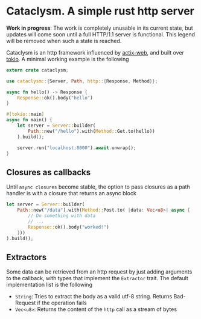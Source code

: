 # Cataclysm. A simple rust http server

**Work in progress**: The work is completely unusable in its current state, but updates will come soon until a full HTTP/1.1 server is functional. This legend will be removed when such a state is reached.

Cataclysm is an http framework influenced by [actix-web](https://actix.rs/), and built over [tokio](https://tokio.rs/). A minimal working example is the following

```Rust
extern crate cataclysm;

use cataclysm::{Server, Path, http::{Response, Method}};

async fn hello() -> Response {
    Response::ok().body("hello")
}

#[tokio::main]
async fn main() {
    let server = Server::builder(
        Path::new("/hello").with(Method::Get.to(hello))
    ).build();

    server.run("localhost:8000").await.unwrap();
}
```

## Closures as callbacks

Until `async closures` become stable, the option to pass closures as a path handler is with a closure that returns an async block

```Rust
let server = Server::builder(
    Path::new("/data").with(Method::Post.to( |data: Vec<u8>| async {
        // Do something with data
        // ...
        Response::ok().body("worked!")
    }))
).build();
```

## Extractors

Some data can be retrieved from an http request by just adding arguments to the callback, with types that implement the `Extractor` trait. The default implementation list is the following

* `String`: Tries to extract the body as a valid utf-8 string. Returns Bad-Request if the operation fails
* `Vec<u8>`: Returns the content of the `http` call as a stream of bytes